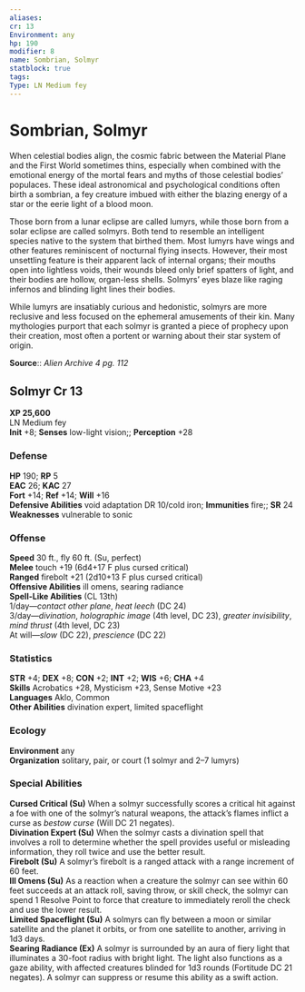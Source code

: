 ```yaml
---
aliases: 
cr: 13
Environment: any
hp: 190
modifier: 8
name: Sombrian, Solmyr
statblock: true
tags: 
Type: LN Medium fey  
---
```


# Sombrian, Solmyr

When celestial bodies align, the cosmic fabric between the Material Plane and the First World sometimes thins, especially when combined with the emotional energy of the mortal fears and myths of those celestial bodies’ populaces. These ideal astronomical and psychological conditions often birth a sombrian, a fey creature imbued with either the blazing energy of a star or the eerie light of a blood moon.

Those born from a lunar eclipse are called lumyrs, while those born from a solar eclipse are called solmyrs. Both tend to resemble an intelligent species native to the system that birthed them. Most lumyrs have wings and other features reminiscent of nocturnal flying insects. However, their most unsettling feature is their apparent lack of internal organs; their mouths open into lightless voids, their wounds bleed only brief spatters of light, and their bodies are hollow, organ-less shells. Solmyrs’ eyes blaze like raging infernos and blinding light lines their bodies.

While lumyrs are insatiably curious and hedonistic, solmyrs are more reclusive and less focused on the ephemeral amusements of their kin. Many mythologies purport that each solmyr is granted a piece of prophecy upon their creation, most often a portent or warning about their star system of origin.

**Source**:: _Alien Archive 4 pg. 112_

## Solmyr Cr 13

**XP 25,600**  
LN Medium fey  
**Init** +8; **Senses** low-light vision;; **Perception** +28  

### Defense

**HP** 190; **RP** 5  
**EAC** 26; **KAC** 27  
**Fort** +14; **Ref** +14; **Will** +16  
**Defensive Abilities** void adaptation DR 10/cold iron; **Immunities** fire;; **SR** 24  
**Weaknesses** vulnerable to sonic

### Offense

**Speed** 30 ft., fly 60 ft. (Su, perfect)  
**Melee** touch +19 (6d4+17 F plus cursed critical)  
**Ranged** firebolt +21 (2d10+13 F plus cursed critical)  
**Offensive Abilities** ill omens, searing radiance  
**Spell-Like Abilities** (CL 13th)  
1/day—_contact other plane_, _heat leech_ (DC 24)  
3/day—_divination_, _holographic image_ (4th level, DC 23), _greater invisibility_, _mind thrust_ (4th level, DC 23)  
At will—_slow_ (DC 22), _prescience_ (DC 22)

### Statistics

**STR** +4; **DEX** +8; **CON** +2; **INT** +2; **WIS** +6; **CHA** +4  
**Skills** Acrobatics +28, Mysticism +23, Sense Motive +23  
**Languages** Aklo, Common  
**Other Abilities** divination expert, limited spaceflight

### Ecology

**Environment** any  
**Organization** solitary, pair, or court (1 solmyr and 2–7 lumyrs)

### Special Abilities

**Cursed Critical (Su)** When a solmyr successfully scores a critical hit against a foe with one of the solmyr’s natural weapons, the attack’s flames inflict a curse as _bestow curse_ (Will DC 21 negates).  
**Divination Expert (Su)** When the solmyr casts a divination spell that involves a roll to determine whether the spell provides useful or misleading information, they roll twice and use the better result.  
**Firebolt (Su)** A solmyr’s firebolt is a ranged attack with a range increment of 60 feet.  
**Ill Omens (Su)** As a reaction when a creature the solmyr can see within 60 feet succeeds at an attack roll, saving throw, or skill check, the solmyr can spend 1 Resolve Point to force that creature to immediately reroll the check and use the lower result.  
**Limited Spaceflight (Su)** A solmyrs can fly between a moon or similar satellite and the planet it orbits, or from one satellite to another, arriving in 1d3 days.  
**Searing Radiance (Ex)** A solmyr is surrounded by an aura of fiery light that illuminates a 30-foot radius with bright light. The light also functions as a gaze ability, with affected creatures blinded for 1d3 rounds (Fortitude DC 21 negates). A solmyr can suppress or resume this ability as a swift action.

